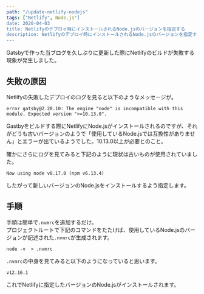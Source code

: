 ```yaml
---
path: "/update-netlify-nodejs"
tags: ["Netlify", Node.js"]
date: 2020-04-03
title: Netlifyのデプロイ時にインストールされるNode.jsのバージョンを指定する
description: Netlifyのデプロイ時にインストールされるNode.jsのバージョンを指定するをご紹介します。
---
```


Gatsbyで作った当ブログを久しぶりに更新した際にNetlifyのビルドが失敗する現象が発生しました。

## 失敗の原因
Netlifyの失敗したデプロイのログを見ると以下のようなメッセージが。

```shell
error gatsby@2.20.10: The engine "node" is incompatible with this module. Expected version ">=10.13.0".
```

Gastbyをビルドする際にNetlifyにNode.jsがインストールされるのですが、それがどうも古いバージョンのようで「使用しているNode.jsでは互換性がありません」とエラーが出ているようでした。10.13.0以上が必要とのこと。

確かにさらにログを見てみると下記のように現状は古いものが使用されていました。

```shell
Now using node v8.17.0 (npm v6.13.4)
```

したがって新しいバージョンのNode.jsをインストールするよう指定します。

## 手順

手順は簡単で`.nvmrc`を追加するだけ。  
プロジェクトルートで下記のコマンドをたたけば、使用しているNode.jsのバージョンが記述された`.nvmrc`が生成されます。

```shell
node -v  > .nvmrc
```

`.nvmrc`の中身を見てみると以下のようになっていると思います。

```shell
v12.16.1
```

これでNetlifyに指定したバージョンのNode.jsがインストールされます。
